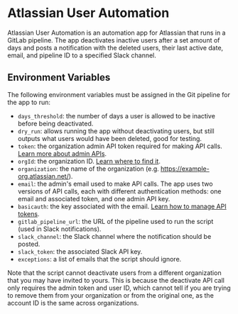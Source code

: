
# Atlassian User Automation

Atlassian User Automation is an automation app for Atlassian that runs in a GitLab pipeline. The app deactivates inactive users after a set amount of days and posts a notification with the deleted users, their last active date, email, and pipeline ID to a specified Slack channel.

## Environment Variables

The following environment variables must be assigned in the Git pipeline for the app to run:

- `days_threshold`: the number of days a user is allowed to be inactive before being deactivated.
- `dry_run`: allows running the app without deactivating users, but still outputs what users would have been deleted, good for testing.
- `token`: the organization admin API token required for making API calls. [Learn more about admin APIs](https://support.atlassian.com/organization-administration/docs/manage-an-organization-with-the-admin-apis/).
- `orgId`: the organization ID. [Learn where to find it](https://confluence.atlassian.com/jirakb/what-it-is-the-organization-id-and-where-to-find-it-1207189876.html).
- `organization`: the name of the organization (e.g. https://example-org.atlassian.net/).
- `email`: the admin's email used to make API calls. The app uses two versions of API calls, each with different authentication methods: one email and associated token, and one admin API key.
- `basicauth`: the key associated with the email. [Learn how to manage API tokens](https://support.atlassian.com/atlassian-account/docs/manage-api-tokens-for-your-atlassian-account/).
- `gitlab_pipeline_url`: the URL of the pipeline used to run the script (used in Slack notifications).
- `slack_channel`: the Slack channel where the notification should be posted.
- `slack_token`: the associated Slack API key.
- `exceptions`: a list of emails that the script should ignore.

Note that the script cannot deactivate users from a different organization that you may have invited to yours. This is because the deactivate API call only requires the admin token and user ID, which cannot tell if you are trying to remove them from your organization or from the original one, as the account ID is the same across organizations.
